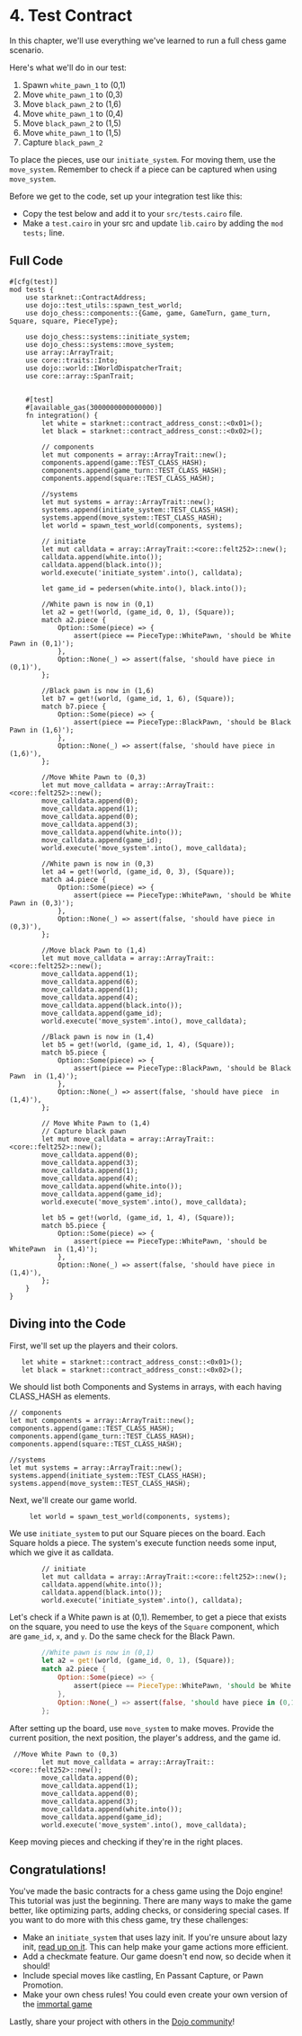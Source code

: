 # 4. Test Contract

In this chapter, we'll use everything we've learned to run a full chess game scenario.

Here's what we'll do in our test:

1. Spawn `white_pawn_1` to (0,1)
2. Move `white_pawn_1` to (0,3)
3. Move `black_pawn_2` to (1,6)
4. Move `white_pawn_1` to (0,4)
5. Move `black_pawn_2` to (1,5)
6. Move `white_pawn_1` to (1,5)
7. Capture `black_pawn_2`

To place the pieces, use our `initiate_system`. For moving them, use the `move_system`. Remember to check if a piece can be captured when using `move_system`.

Before we get to the code, set up your integration test like this:

- Copy the test below and add it to your `src/tests.cairo` file.
- Make a `test.cairo` in your src and update `lib.cairo` by adding the `mod tests;` line.

## Full Code

```rust,ignore
#[cfg(test)]
mod tests {
    use starknet::ContractAddress;
    use dojo::test_utils::spawn_test_world;
    use dojo_chess::components::{Game, game, GameTurn, game_turn, Square, square, PieceType};

    use dojo_chess::systems::initiate_system;
    use dojo_chess::systems::move_system;
    use array::ArrayTrait;
    use core::traits::Into;
    use dojo::world::IWorldDispatcherTrait;
    use core::array::SpanTrait;


    #[test]
    #[available_gas(3000000000000000)]
    fn integration() {
        let white = starknet::contract_address_const::<0x01>();
        let black = starknet::contract_address_const::<0x02>();

        // components
        let mut components = array::ArrayTrait::new();
        components.append(game::TEST_CLASS_HASH);
        components.append(game_turn::TEST_CLASS_HASH);
        components.append(square::TEST_CLASS_HASH);

        //systems
        let mut systems = array::ArrayTrait::new();
        systems.append(initiate_system::TEST_CLASS_HASH);
        systems.append(move_system::TEST_CLASS_HASH);
        let world = spawn_test_world(components, systems);

        // initiate
        let mut calldata = array::ArrayTrait::<core::felt252>::new();
        calldata.append(white.into());
        calldata.append(black.into());
        world.execute('initiate_system'.into(), calldata);

        let game_id = pedersen(white.into(), black.into());

        //White pawn is now in (0,1)
        let a2 = get!(world, (game_id, 0, 1), (Square));
        match a2.piece {
            Option::Some(piece) => {
                assert(piece == PieceType::WhitePawn, 'should be White Pawn in (0,1)');
            },
            Option::None(_) => assert(false, 'should have piece in (0,1)'),
        };

        //Black pawn is now in (1,6)
        let b7 = get!(world, (game_id, 1, 6), (Square));
        match b7.piece {
            Option::Some(piece) => {
                assert(piece == PieceType::BlackPawn, 'should be Black Pawn in (1,6)');
            },
            Option::None(_) => assert(false, 'should have piece in (1,6)'),
        };

        //Move White Pawn to (0,3)
        let mut move_calldata = array::ArrayTrait::<core::felt252>::new();
        move_calldata.append(0);
        move_calldata.append(1);
        move_calldata.append(0);
        move_calldata.append(3);
        move_calldata.append(white.into());
        move_calldata.append(game_id);
        world.execute('move_system'.into(), move_calldata);

        //White pawn is now in (0,3)
        let a4 = get!(world, (game_id, 0, 3), (Square));
        match a4.piece {
            Option::Some(piece) => {
                assert(piece == PieceType::WhitePawn, 'should be White Pawn in (0,3)');
            },
            Option::None(_) => assert(false, 'should have piece in (0,3)'),
        };

        //Move black Pawn to (1,4)
        let mut move_calldata = array::ArrayTrait::<core::felt252>::new();
        move_calldata.append(1);
        move_calldata.append(6);
        move_calldata.append(1);
        move_calldata.append(4);
        move_calldata.append(black.into());
        move_calldata.append(game_id);
        world.execute('move_system'.into(), move_calldata);

        //Black pawn is now in (1,4)
        let b5 = get!(world, (game_id, 1, 4), (Square));
        match b5.piece {
            Option::Some(piece) => {
                assert(piece == PieceType::BlackPawn, 'should be Black Pawn  in (1,4)');
            },
            Option::None(_) => assert(false, 'should have piece  in (1,4)'),
        };

        // Move White Pawn to (1,4)
        // Capture black pawn
        let mut move_calldata = array::ArrayTrait::<core::felt252>::new();
        move_calldata.append(0);
        move_calldata.append(3);
        move_calldata.append(1);
        move_calldata.append(4);
        move_calldata.append(white.into());
        move_calldata.append(game_id);
        world.execute('move_system'.into(), move_calldata);

        let b5 = get!(world, (game_id, 1, 4), (Square));
        match b5.piece {
            Option::Some(piece) => {
                assert(piece == PieceType::WhitePawn, 'should be WhitePawn  in (1,4)');
            },
            Option::None(_) => assert(false, 'should have piece in (1,4)'),
        };
    }
}
```

## Diving into the Code

First, we'll set up the players and their colors.

```rust,ignore
   let white = starknet::contract_address_const::<0x01>();
   let black = starknet::contract_address_const::<0x02>();
```

We should list both Components and Systems in arrays, with each having CLASS_HASH as elements.

```rust,ignore
// components
let mut components = array::ArrayTrait::new();
components.append(game::TEST_CLASS_HASH);
components.append(game_turn::TEST_CLASS_HASH);
components.append(square::TEST_CLASS_HASH);

//systems
let mut systems = array::ArrayTrait::new();
systems.append(initiate_system::TEST_CLASS_HASH);
systems.append(move_system::TEST_CLASS_HASH);
```

Next, we'll create our game world.

```rust,ignore
     let world = spawn_test_world(components, systems);
```

We use `initiate_system` to put our Square pieces on the board. Each Square holds a piece. The system's execute function needs some input, which we give it as calldata.

```rust,ignore
        // initiate
        let mut calldata = array::ArrayTrait::<core::felt252>::new();
        calldata.append(white.into());
        calldata.append(black.into());
        world.execute('initiate_system'.into(), calldata);
```

Let's check if a White pawn is at (0,1). Remember, to get a piece that exists on the square, you need to use the keys of the `Square` component, which are `game_id`, `x`, and `y`. Do the same check for the Black Pawn.

```rust
        //White pawn is now in (0,1)
        let a2 = get!(world, (game_id, 0, 1), (Square));
        match a2.piece {
            Option::Some(piece) => {
                assert(piece == PieceType::WhitePawn, 'should be White Pawn in (0,1)');
            },
            Option::None(_) => assert(false, 'should have piece in (0,1)'),
        };
```

After setting up the board, use `move_system` to make moves. Provide the current position, the next position, the player's address, and the game id.

```rust,ignore
 //Move White Pawn to (0,3)
        let mut move_calldata = array::ArrayTrait::<core::felt252>::new();
        move_calldata.append(0);
        move_calldata.append(1);
        move_calldata.append(0);
        move_calldata.append(3);
        move_calldata.append(white.into());
        move_calldata.append(game_id);
        world.execute('move_system'.into(), move_calldata);
```

Keep moving pieces and checking if they're in the right places.

## Congratulations!

You've made the basic contracts for a chess game using the Dojo engine! This tutorial was just the beginning. There are many ways to make the game better, like optimizing parts, adding checks, or considering special cases. If you want to do more with this chess game, try these challenges:

- Make an `initiate_system` that uses lazy init. If you're unsure about lazy init, [read up on it](https://en.wikipedia.org/wiki/Lazy_initialization). This can help make your game actions more efficient.
- Add a checkmate feature. Our game doesn't end now, so decide when it should!
- Include special moves like castling, En Passant Capture, or Pawn Promotion.
- Make your own chess rules! You could even create your own version of the [immortal game](https://immortal.game/)

Lastly, share your project with others in the [Dojo community](https://discord.gg/akd2yfuRS3)!
